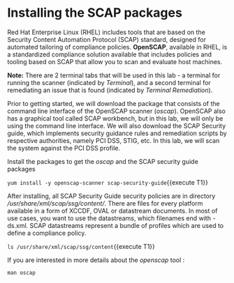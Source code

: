 # Installing the SCAP packages

Red Hat Enterprise Linux (RHEL) includes tools that are based on the Security Content Automation Protocol (SCAP) standard, designed for automated tailoring of compliance policies. **OpenSCAP**, available in RHEL, is a standardized compliance solution available that includes policies and tooling based on SCAP that allow you to scan and evaluate host machines. 

__Note:__ There are 2 terminal tabs that will be used in this lab - a terminal for running the scanner (indicated by *Terminal*), and a second terminal for remediating an issue that is found (indicated by *Terminal Remediation*).

Prior to getting started, we will download the package that consists of the command line interface of the OpenSCAP scanner (*oscap*). OpenSCAP also has a graphical tool called SCAP workbench, but in this lab, we will only be using the command line interface. We will also download the SCAP Security guide, which implements security guidance rules and remediation scripts by respective authorities, namely PCI DSS, STIG, etc. In this lab, we will scan the system against the PCI DSS profile. 

Install the packages to get the *oscap* and the SCAP security guide packages

`yum install -y openscap-scanner scap-security-guide`{{execute T1}}

After installing, all SCAP Security Guide security policies are in directory */usr/share/xml/scap/ssg/content/*. There are files for every platform available in a form of XCCDF, OVAL or datastream documents. In most of use cases, you want to use the datastreams, which filenames end with -ds.xml. SCAP datastreams represent a bundle of profiles which are used to define a compliance policy.

`ls /usr/share/xml/scap/ssg/content`{{execute T1}}

If you are interested in more details about the *openscap* tool :

`man oscap`
